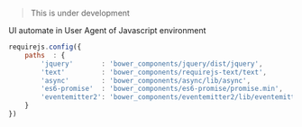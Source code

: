 > This is under development

UI automate in User Agent of Javascript environment



```javascript
requirejs.config({
	paths  : {
		'jquery'       : 'bower_components/jquery/dist/jquery',
		'text'         : 'bower_components/requirejs-text/text',
		'async'        : 'bower_components/async/lib/async',
		'es6-promise'  : 'bower_components/es6-promise/promise.min',
		'eventemitter2': 'bower_components/eventemitter2/lib/eventemitter2'
	}
})
```